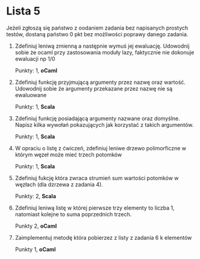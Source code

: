 Lista 5
==========

Jeżeli zgłoszą się państwo z oodaniem zadania bez napisanych prostych testów, dostaną państwo 0 pkt bez możliwości poprawy danego zadania. 


1. Zdefiniuj leniwą zmienną a następnie  wymuś jej ewaluację. Udowodnij sobie że ocaml przy zastosowania moduły lazy, faktycznie nie dokonuje ewaluacji np 1/0


   Punkty: 1, **oCaml**


2. Zdefiniuj funkcję przyjmującą argumenty przez nazwę oraz wartość. Udowodnij sobie że argumenty przekazane przez nazwę nie są ewaluowane


   Punkty: 1, **Scala**


3. Zdefiniuj funkcję posiadającą argumenty nazwane oraz domyślne. Napisz kilka wywołań pokazujących jak korzystać z takich argumentów. 

   Punkty: 1, **Scala**


4. W opraciu o listę z ćwiczeń, zdefiniuj leniwe drzewo polimorficzne w którym węzeł może mieć trzech potomków

   Punkty: 1, **Scala**


5. Zdefiniuj fukcję która zwraca strumień sum wartości potomków w węzłach (dla dzrzewa z zadania 4). 

   Punkty: 2, **Scala**


6. Zdefiniuj leniwą listę w której pierwsze trzy elementy to liczba 1, natomiast kolejne to suma poprzednich trzech. 

	Punkty 2, **oCaml**

7. Zaimplementuj metodę która pobierzez z listy z zadania 6 k elementów 

	Punkty 1, **oCaml**